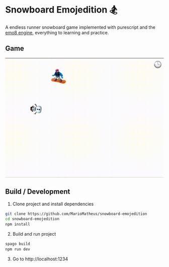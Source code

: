 # Snowboard Emojedition 🏂

A endless runner snowboard game implemented with purescript and the [emo8 engine](https://github.com/opyapeus/purescript-emo8), everything to learning and practice.

## Game

<p align="center">
    <img src="assets/snowboarding.gif">
</p>

## Build / Development

1. Clone project and install dependencies

```sh
git clone https://github.com/MarioMatheus/snowboard-emojedition
cd snowboard-emojedition
npm install
```

2. Build and run project

```sh
spago build
npm run dev
```

3. Go to http://localhost:1234
